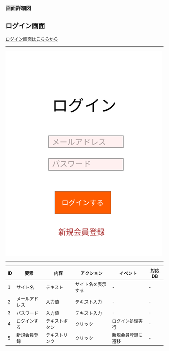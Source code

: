 ### 画面詳細図
## ログイン画面

[ログイン画面はこちらから](https://www.figma.com/file/ILFsXi6fbwyj5Lu5M6zq12/ログイン画面?node-id=2%3A0)

*****
<img src="../img/ログイン画面.png" width="500">

*****

|ID|要素|内容|アクション|イベント|対応DB|
|--|---|----|---------|-------|-------|
|1|サイト名|テキスト|サイト名を表示する|-|-|
|2|メールアドレス|入力値|テキスト入力|-|-|
|3|パスワード|入力値|テキスト入力|-|-|
|4|ログインする|テキストボタン|クリック|ログイン処理実行|-|
|5|新規会員登録|テキストリンク|クリック|新規会員登録に遷移|-|
